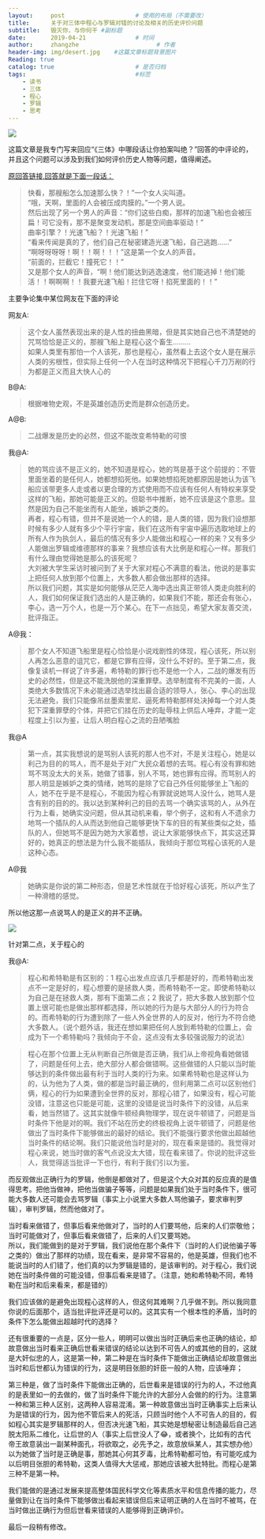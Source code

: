 ```yaml
---
layout:     post                    # 使用的布局（不需要改）
title:      关于对三体中程心与罗辑对错的讨论及相关的历史评价问题                # 标题 
subtitle:   毁灭你，与你何干﻿ #副标题
date:       2019-04-21              # 时间
author:     zhangzhe                      # 作者
header-img: img/desert.jpg    #这篇文章标题背景图片
Reading: true
catalog: true                       # 是否归档
tags:                               #标签
    - 读书
    - 三体
    - 程心
    - 罗辑
    - 思考
---
```





![](https://ws1.sinaimg.cn/large/007aIiGTly1g2aainqwgyj31nk0pk1kx.jpg)



这篇文章是我专门写来回应“《三体》中哪段话让你拍案叫绝？”回答的中评论的，并且这个问题可以涉及到我们如何评价历史人物等问题，值得阐述。

[原回答链接,回答就是下面一段话：](https://www.zhihu.com/question/314040631/answer/643314561)

>快看，那艘船怎么加速那么快？！”一个女人尖叫道。  
“哦，天啊，里面的人会被压成肉膜的。”一个男人说。  
然后出现了另一个男人的声音：“你们这些白痴，那样的加速飞船也会被压扁！可它没有，那不是聚变发动机，那是空间曲率驱动！”  
曲率引擎？！光速飞船？！光速飞船！”  
“看来传闻是真的了，他们自己在秘密建造光速飞船，自己逃跑……”  
“啊呀呀呀呀！啊！！啊！！！”这是第一个女人的声音。  
“前面的，拦截它！撞死它！！”  
又是那个女人的声音，“啊！他们能达到逃逸速度，他们能逃掉！他们能活！！啊啊啊！！我要光速飞船！拦住它呀！掐死里面的！！”  

主要争论集中某位网友在下面的评论

网友A:
>这个女人虽然表现出来的是人性的扭曲黑暗，但是其实她自己也不清楚她的咒骂恰恰是正义的，那艘飞船上是程心这个畜生………  
如果人类里有那怕一个人该死，那也是程心，虽然看上去这个女人是在展示人类的劣根性，但实际上任何一个人在当时这种情况下把程心千刀万剐的行为都是正义而且大快人心的

B@A:
> 根据唯物史观，不是英雄创造历史而是群众创造历史。

A@B:
> 二战爆发是历史的必然，但这不能改变希特勒的可恨

我@A:
> 她的骂应该不是正义的，她不知道是程心，她的骂是基于这个前提的：不管里面坐着的是任何人，她都想掐死他。如果她想掐死她都原因是她认为该飞船应该带更多人走或者以更合理的方式使用而不应该有任何人有特权来享受这样的飞船，那她可能是正义的。但聪书中推断，她不应该是这个意思。显然是因为自己不能坐而有人能坐，嫉妒之类的。  
再者，程心有错，但并不是说她一个人的错，是人类的错，因为我们设想那时候有多少人就有多少个平行宇宙，我们在这所有宇宙中遍历选取地球上的所有人作为执剑人，最后的情况有多少人能做出和程心一样的来？又有多少人能做出罗辑或维德那样的事来？我想应该有大比例是和程心一样。那我们有什么理由觉得她是那么的该死呢？  
大刘被大学生采访时被问到了关于大家对程心不满意的看法，他说的是事实上把任何人放到那个位置上，大多数人都会做出那样的选择。  
所以我们问题，其实是如何能够从茫茫人海中选出真正带领人类走向胜利的人，我们如何保证我们选出的人是正确的，如果我们不能，那还会有张心，李心，选一万个人，也是一万个某心。在下一点拙见，希望大家友善交流，批评指正。

A@我：
> 那个女人不知道飞船里是程心恰恰是小说戏剧性的体现，程心该死，所以别人再怎么恶意的诅咒它，都是它罪有应得，没什么不好的。至于第二点，我像复读机一样说了许多遍，希特勒的罪行也不是他一个人，二战的爆发有历史的必然性，但是这不能洗脱他的深重罪孽。选举制度有不完美的一面，人类绝大多数情况下未必能通过选举找出最合适的领导人，张心、李心的出现无法避免，我们只能像吊丝墨索里尼、逼死希特勒那样处决掉每一个对人类犯下深重罪孽的个体，并把它们挂在历史的耻辱柱上供后人唾弃，才能一定程度上引以为鉴，让后人明白程心之流的丑陋嘴脸

我@A
>第一点，其实我想说的是骂别人该死的那人也不对，不是关注程心，她是以利己为目的的骂人，而不是处于对广大民众着想的去骂。程心有没有罪和她骂不骂没太大的关系，她做了错事，别人不骂，她也罪有应得。而骂别人的那人明显是嫉妒之类的情绪，她骂的是除了它自己外任何能够坐上飞船的人，她不在乎是不是程心，不能因为程心有罪就说她骂人没什么，她骂人是含有别的目的的。我以达到某种利己的目的去骂一个确实该骂的人，从外在行为上看，她确实没问题，但从其动机来看，举个例子，这和有人不遗余力地骂一个插队的人从而达到他自己能够更快下车的目的有某些类似之处，插队的人，但她骂不是因为她为大家着想，说让大家能够快点下，其实这还算好的，她真正的想法是为什么我不能插队，我倾向于那位骂程心该死的人是这种心态。

A@我
>她确实是你说的第二种形态，但是艺术性就在于恰好程心该死，所以产生了一种滑稽的感觉。

所以他这那一点说骂人的是正义的并不正确。

![](https://ws1.sinaimg.cn/large/007aIiGTly1g2aaktqqboj31nk0oo7wf.jpg)

针对第二点，关于程心的


我@A:  
> 程心和希特勒是有区别的：1 程心出发点应该几乎都是好的，而希特勒出发点不一定是好的，程心想要的是拯救人类，而希特勒不一定。即使希特勒以为自己是在拯救人类，那有下面第二点；2 我说了，把大多数人放到那个位置上很可能也是做出那样都选择，所以她的行为是与大部分人的行为符合的。而希特勒的行为遭到除了一些人外全世界的人的反对，他行为不符合绝大多数人。（说个题外话，我还在想如果把任何人放到希特勒的位置上，会成为下一个希特勒吗？我倾向于不会，这点没有太多较强说服力的说法）  

> 程心在那个位置上无从判断自己所做是否正确，我们从上帝视角看她做错了，问题是任何上去，绝大部分人都会做错啊。这些做错的人只能以当时能够达到的条件做出最有利于当时人类的行为来。如果希特勒也是这样认为的，认为他为了人类，做的都是当时最正确的，但利用第二点可以区别他们俩，程心的行为如果遭到全世界的反对，那程心错了，如果没有，程心可能没错，注意这也只能是可能，这里的没错是说当时条件下的没错，从后来看，她当然错了。这其实就像牛顿经典物理学，现在说牛顿错了，问题是当时条件下他是对的啊。我们不站在历史的终极视角上说牛顿错了，问题是他做出了当时条件下能够做出的最好的结论。我们不能强行要求他做出超越他当时条件的结论啊。我们只能说他当时是对的，现在看来是错的。我觉得对程心来说，她当时做的客气点说没太大错，现在看来错了。你说的批评这些人，我觉得适当批评一下也行，有利于我们引以为鉴。  
>  
而反观做出正确行为的罗辑，他倒是都做对了，但是这个大众对其的反应真的是值得思考。把他当做神，把他当做骗子等等，问题是如果我们处于当时条件下，很可能大多数人还可能会去骂罗辑（事实上小说里大多数人骂他骗子，要求审判罗辑），审判罗辑，然而他做对了。  
>  
当时看来做错了，但事后看来他做对了，当时的人们要骂他，后来的人们崇敬他；当时可能做对了，但事后看来做错了，后来的人们又要骂她。  
所以，我们能做到的是对于罗辑，我们说他在那个条件下（当时的人们说他骗子等之类的）做出了那样的功绩，现在看来，是非常不容易的，他是英雄，但我们也不能说当时的人们错了，他们真的以为罗辑是错的，是该审判的。对于程心，我们说她在当时条件做的可能没错，但事后看来是错了。（注意，她和希特勒不同，希特勒在当时和后来看来，都是错的）  
>  
我们应该做的是避免出现程心这样的人，但这何其难啊？几乎做不到。所以我同意你说的后面那个，适当批评批评还是可以的。这其实有一个根本性的矛盾，当时的条件下怎么能做出超越时代的选择？
>  
还有很重要的一点是，区分一些人，明明可以做出当时正确后来也正确的结论，却故意做出当时看来正确后世看来错误的结论以达到不可告人的或其他的目的，这就是大奸似忠的人，这是第一种，第二种是在当时条件下能做出正确结论却故意做出当时和后世都认为错误的行为，这是明目张胆的奸臣一般的人物，应该唾弃；
>  
第三种是，做了当时条件下能做出正确的，后世看来是错误的行为的人，不过他真的是表里如一的去做的，做了当时条件下能允许的大部分人会做的的行为。注意第一种和第三种人区别，这两种人容易混淆。第一种故意做出当时正确事实上后来认为是错误的行为，因为他不管后来人的死活，只顾当时他个人不可告人的目的，假如程心其实是罗辑那样的人，但否决光速飞船，其实她是想秘密让制造最后自己逃脱太阳系二维化，让后世的人（事实上后世没人了😂，或者换个，比如有的古代帝王故意装出一副某种面孔，将欲取之，必先予之，故意放纵某人，其实想办他）以为她做了当时是正确是事，那她其心何其歹毒，比希特勒都可怕，有可能吃成为以后明目张胆的希特勒，这类人值得大大惩戒，那她应该被大批特批。而程心是第三种不是第一种。
>  
我们能做的是通过发展来提高整体国民科学文化等素质水平和信息传播的能力，尽量做到让在当时条件下能够做出看起来错误但后来证明正确的人在当时不被骂，在当时做出正确行为但后世看来错误的人能够得到正确评价。

最后一段稍有修改。



